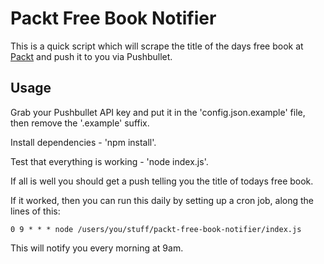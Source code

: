 # Packt Free Book Notifier

This is a quick script which will scrape the title of the days free book at [Packt](https://www.packtpub.com) and push it to you via Pushbullet.

## Usage

Grab your Pushbullet API key and put it in the 'config.json.example' file, then remove the '.example' suffix.

Install dependencies - 'npm install'.

Test that everything is working - 'node index.js'.

If all is well you should get a push telling you the title of todays free book.

If it worked, then you can run this daily by setting up a cron job, along the lines of this:

```
0 9 * * * node /users/you/stuff/packt-free-book-notifier/index.js 
```

This will notify you every morning at 9am.
